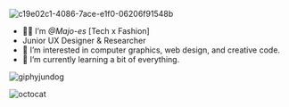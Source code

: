 ![c19e02c1-4086-7ace-e1f0-06206f91548b](https://github.com/Majo-es/Majo-es/assets/43044338/04a13209-35f6-4d6f-a675-33f0d1950ffe)

- 👩‍💻 I’m <em> @Majo-es </em> [Tech x Fashion]
- Junior UX Designer & Researcher
- 👀 I’m interested in computer graphics, web design, and creative code. 
- 🌱 I’m currently learning a bit of everything. 


![giphyjundog](https://user-images.githubusercontent.com/43044338/227368857-52958296-7b7b-4c2e-a591-c3a4899cf493.gif) 


![octocat](https://github.com/Majo-es/Majo-es/assets/43044338/47a69978-5535-429e-af20-710ef7b84486)

